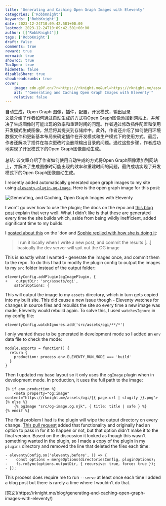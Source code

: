 ```yaml
---
title: 'Generating and Caching Open Graph Images with Eleventy'
categories: ['RobbKnight']
keywords: ['RobbKnight']
date: 2023-12-24T10:09:42.501+00:00
lastmod: 2023-12-24T10:09:42.501+00:00
author: [['RobbKnight']]
tags: ['RobbKnight']
draft: false 
comments: true
reward: true 
mermaid: true 
showToc: true 
TocOpen: true 
hidemeta: false 
disableShare: true 
showbreadcrumbs: true 
cover:
    image: cdn.g0f.cn/?r=https://rknight.me&url=https://rknight.me/assets/ogi/bloggenerating-and-caching-open-graph-images-with-eleventy.png
    alt: "'Generating and Caching Open Graph Images with Eleventy'"
    relative: false
---
```


<div>

<div> 自动生成，Open Graph 图像，插件，配置，开发模式，输出目录<br/>
文章介绍了作者如何通过自动生成的方式将Open Graph图像添加到网站上，并解决了生成图像时可能出现的效率和重建时间的问题。作者通过修改插件配置和使用开发模式生成图像，然后将其提交到存储库中。此外，作者还介绍了如何使用环境数据文件和更新基本布局来确定插件在开发模式和生产模式下的使用方式。最后，作者还解决了插件在每次更改时会删除输出目录的问题。通过这些步骤，作者成功地实现了开发模式下的Open Graph图像自动生成。<br/><br/>总结: 该文章介绍了作者如何使用自动生成的方式将Open Graph图像添加到网站上，并解决了生成图像时可能出现的效率和重建时间的问题，最终成功实现了开发模式下的Open Graph图像自动生成。 <div>
<p>I recently added automatically generated open graph images to my site using <a href="https://github.com/KiwiKilian/eleventy-plugin-og-image"><code>eleventy-plugin-og-image</code></a>. Here is the open graph image for this post:</p>
<img alt="Generating, and Caching, Open Graph Images with Eleventy" src="cdn.g0f.cn/?r=https://rknight.me&url=https://rknight.me/assets/ogi/bloggenerating-and-caching-open-graph-images-with-eleventy.png" style="border: 1px solid white;"/>
<p>I won't go over how to use the plugin; the docs on the repo and <a href="https://lewisdale.dev/post/adding-statically-generated-open-graph-images/">this blog post</a> explain that very well. What I didn't like is that these are generated every time the site builds which, aside from being wildly inefficient, added significant time to my builds.</p>
<p>I <a href="https://social.lol/@robb/111574217802419330">posted about this</a> on the 'don and <a href="https://social.lol/@sophie/111574234339127389">Sophie replied with how she is doing it</a>:</p>
<blockquote>
<p>I run it locally when I write a new post, and commit the results [...] basically the dev server will spit out the OG image</p>
</blockquote>
<p>This is exactly what I wanted - generate the images once, and commit them to the repo. To do this I had to modify the plugin config to output the images to my <code>src</code> folder instead of the output folder:</p>
<pre class="language-diff"><code class="language-diff">eleventyConfig.addPlugin(ogImagePlugin, &#123;<br/><span class="token inserted-sign inserted"><span class="token prefix inserted">+</span><span class="token line">    outputDir: 'src/assets/ogi',<br/></span></span><span class="token unchanged"><span class="token prefix unchanged"> </span><span class="token line">   satoriOptions: &#123;</span></span></code></pre>
<p>This will output the image to my <code>assets</code> directory, which in turn gets copied into my built site. This did cause a new issue though - Eleventy watches for changes in source files and rebuilds the site so every time a new image was made, Eleventy would rebuild again. To solve this, I used <code>watchesIgnore</code> in my config file:</p>
<pre class="language-js"><code class="language-js">eleventyConfig<span class="token punctuation">.</span>watchIgnores<span class="token punctuation">.</span><span class="token function">add</span><span class="token punctuation">(</span><span class="token string">'src/assets/ogi/**/*'</span><span class="token punctuation">)</span></code></pre>
<p>I only wanted these to be generated in development mode so I added an <code>env</code> data file to check the mode:</p>
<pre class="language-js"><code class="language-js">module<span class="token punctuation">.</span><span class="token function-variable function">exports</span> <span class="token operator">=</span> <span class="token keyword">function</span><span class="token punctuation">(</span><span class="token punctuation">)</span> <span class="token punctuation">&#123;</span><br/>  <span class="token keyword">return</span> <span class="token punctuation">&#123;</span><br/>    <span class="token literal-property property">production</span><span class="token operator">:</span> process<span class="token punctuation">.</span>env<span class="token punctuation">.</span><span class="token constant">ELEVENTY_RUN_MODE</span> <span class="token operator">===</span> <span class="token string">'build'</span><br/>  <span class="token punctuation">&#125;</span><br/><span class="token punctuation">&#125;</span></code></pre>
<p>Then I updated my base layout so it only uses the <code>ogImage</code> plugin when in development mode. In production, it uses the full path to the image:</p>
<pre class="language-js"><code class="language-js"><span class="token punctuation">&#123;</span><span class="token operator">%</span> <span class="token keyword">if</span> env<span class="token punctuation">.</span>production <span class="token operator">%</span><span class="token punctuation">&#125;</span><br/>    <span class="token operator">&lt;</span>meta property<span class="token operator">=</span><span class="token string">"og:image"</span> content<span class="token operator">=</span><span class="token string">"https://rknight.me/assets/ogi/&#123;&#123; page.url | slugify &#125;&#125;.png"</span><span class="token operator">&gt;</span><br/><span class="token punctuation">&#123;</span><span class="token operator">%</span> <span class="token keyword">else</span> <span class="token operator">%</span><span class="token punctuation">&#125;</span><br/>    <span class="token punctuation">&#123;</span><span class="token operator">%</span> ogImage <span class="token string">"src/og-image.og.njk"</span><span class="token punctuation">,</span> <span class="token punctuation">&#123;</span> <span class="token literal-property property">title</span><span class="token operator">:</span> title <span class="token operator">|</span> safe <span class="token punctuation">&#125;</span> <span class="token operator">%</span><span class="token punctuation">&#125;</span><br/><span class="token punctuation">&#123;</span><span class="token operator">%</span> endif <span class="token operator">%</span><span class="token punctuation">&#125;</span></code></pre>
<p>The final problem I had is the plugin will wipe the output directory on every change. <a href="https://github.com/KiwiKilian/eleventy-plugin-og-image/pull/74">This pull request</a> added that functionality and originally had an option to pass in for it to happen or not, but that option didn't make it to the final version. Based on the discussion it looked as though this wasn't something wanted in the plugin, so I made a copy of the plugin in my <code>plugins</code> directory and removed the line that deleted the files each time:</p>
<pre class="language-diff"><code class="language-diff"><span class="token deleted-sign deleted"><span class="token prefix deleted">-</span><span class="token line"> eleventyConfig.on('eleventy.before', () =&gt; &#123;<br/></span><span class="token prefix deleted">-</span><span class="token line">    const options = mergeOptions(directoriesConfig, pluginOptions);<br/></span><span class="token prefix deleted">-</span><span class="token line">    fs.rmSync(options.outputDir, &#123; recursive: true, force: true &#125;);<br/></span><span class="token prefix deleted">-</span><span class="token line"> &#125;);</span></span></code></pre>
<p>This process does require me to run <code>--serve</code> at least once each time I added a blog post but there is rarely a time where I wouldn't do that.</p>
</div></div>
</div>

<div>
[原文](https://rknight.me/blog/generating-and-caching-open-graph-images-with-eleventy/)
</div>

